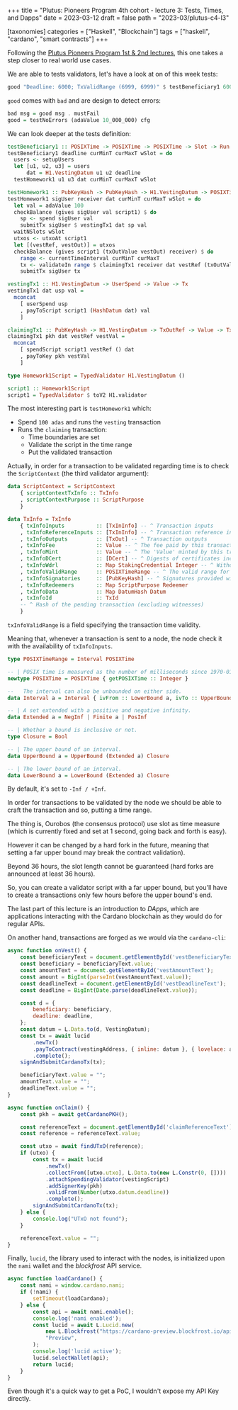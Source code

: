 +++
title = "Plutus: Pioneers Program 4th cohort - lecture 3: Tests, Times, and Dapps"
date = 2023-03-12
draft = false
path = "2023-03/plutus-c4-l3"

[taxonomies]
categories = ["Haskell", "Blockchain"]
tags = ["haskell", "cardano", "smart contracts"]
+++

Following the [Plutus Pioneers Program 1st & 2nd lectures](@/2023-03-05_plutus_cohort4-l1-l2.md), this one takes a step closer to real world use cases.

We are able to tests validators, let's have a look at on of this week tests:

```haskell
good "Deadline: 6000; TxValidRange (6999, 6999)" $ testBeneficiary1 6000 0 0 1
```

`good` comes with `bad` and are design to detect errors:

```haskell
bad msg = good msg . mustFail
good = testNoErrors (adaValue 10_000_000) cfg
```

We can look deeper at the tests definition:

```haskell
testBeneficiary1 :: POSIXTime -> POSIXTime -> POSIXTime -> Slot -> Run ()
testBeneficiary1 deadline curMinT curMaxT wSlot = do
  users <- setupUsers
  let [u1, u2, u3] = users
      dat = H1.VestingDatum u1 u2 deadline
  testHomework1 u1 u3 dat curMinT curMaxT wSlot

testHomework1 :: PubKeyHash -> PubKeyHash -> H1.VestingDatum -> POSIXTime -> POSIXTime -> Slot -> Run ()
testHomework1 sigUser receiver dat curMinT curMaxT wSlot = do
  let val = adaValue 100
  checkBalance (gives sigUser val script1) $ do
    sp <- spend sigUser val
    submitTx sigUser $ vestingTx1 dat sp val
  waitNSlots wSlot
  utxos <- utxoAt script1
  let [(vestRef, vestOut)] = utxos
  checkBalance (gives script1 (txOutValue vestOut) receiver) $ do
    range <- currentTimeInterval curMinT curMaxT
    tx <- validateIn range $ claimingTx1 receiver dat vestRef (txOutValue vestOut)
    submitTx sigUser tx

vestingTx1 :: H1.VestingDatum -> UserSpend -> Value -> Tx
vestingTx1 dat usp val =
  mconcat
    [ userSpend usp
    , payToScript script1 (HashDatum dat) val
    ]

claimingTx1 :: PubKeyHash -> H1.VestingDatum -> TxOutRef -> Value -> Tx
claimingTx1 pkh dat vestRef vestVal =
  mconcat
    [ spendScript script1 vestRef () dat
    , payToKey pkh vestVal
    ]

type Homework1Script = TypedValidator H1.VestingDatum ()

script1 :: Homework1Script
script1 = TypedValidator $ toV2 H1.validator
```

The most interesting part is `testHomework1` which:

* Spend `100 adas` and runs the `vesting` transaction
* Runs the `claiming` transaction:
  * Time boundaries are set
  * Validate the script in the time range
  * Put the validated transaction

Actually, in order for a transaction to be validated regarding time is to check the `ScriptContext` (the third validator argument):

```haskell
data ScriptContext = ScriptContext
    { scriptContextTxInfo :: TxInfo
    , scriptContextPurpose :: ScriptPurpose
    }

data TxInfo = TxInfo
    { txInfoInputs          :: [TxInInfo] -- ^ Transaction inputs
    , txInfoReferenceInputs :: [TxInInfo] -- ^ Transaction reference inputs
    , txInfoOutputs         :: [TxOut] -- ^ Transaction outputs
    , txInfoFee             :: Value -- ^ The fee paid by this transaction.
    , txInfoMint            :: Value -- ^ The 'Value' minted by this transaction.
    , txInfoDCert           :: [DCert] -- ^ Digests of certificates included in this transaction
    , txInfoWdrl            :: Map StakingCredential Integer -- ^ Withdrawals
    , txInfoValidRange      :: POSIXTimeRange -- ^ The valid range for the transaction.
    , txInfoSignatories     :: [PubKeyHash] -- ^ Signatures provided with the transaction, attested that they all signed the tx
    , txInfoRedeemers       :: Map ScriptPurpose Redeemer
    , txInfoData            :: Map DatumHash Datum
    , txInfoId              :: TxId
    -- ^ Hash of the pending transaction (excluding witnesses)
    }
```

`txInfoValidRange` is a field specifying the transaction time validity.

Meaning that, whenever a transaction is sent to a node, the node check it with the availability of `txInfoInputs`.

```haskell
type POSIXTimeRange = Interval POSIXTime

-- | POSIX time is measured as the number of milliseconds since 1970-01-01T00:00:00Z
newtype POSIXTime = POSIXTime { getPOSIXTime :: Integer }

--   The interval can also be unbounded on either side.
data Interval a = Interval { ivFrom :: LowerBound a, ivTo :: UpperBound a }

-- | A set extended with a positive and negative infinity.
data Extended a = NegInf | Finite a | PosInf

-- | Whether a bound is inclusive or not.
type Closure = Bool

-- | The upper bound of an interval.
data UpperBound a = UpperBound (Extended a) Closure

-- | The lower bound of an interval.
data LowerBound a = LowerBound (Extended a) Closure
```

By default, it's set to `-Inf / +Inf`.

In order for transactions to be validated by the node we should be able to craft the transaction and so, putting a time range.

The thing is, Ourobos (the consensus protocol) use slot as time measure (which is currently fixed and set at 1 second, going back and forth is easy).

However it can be changed by a hard fork in the future, meaning that setting a far upper bound may break the contract validation).

Beyond 36 hours, the slot length cannot be guaranteed (hard forks are announced at least 36 hours).

So, you can create a validator script with a far upper bound, but you'll have to create a transactions only few hours before the upper bound's end.

The last part of this lecture is an introduction to _DApps_, which are applications interacting with the Cardano blockchain as they would do for regular APIs.

On another hand, transactions are forged as we would via the `cardano-cli`:

```javascript
async function onVest() {
    const beneficiaryText = document.getElementById('vestBeneficiaryText');
    const beneficiary = beneficiaryText.value;
    const amountText = document.getElementById('vestAmountText');
    const amount = BigInt(parseInt(vestAmountText.value));
    const deadlineText = document.getElementById('vestDeadlineText');
    const deadline = BigInt(Date.parse(deadlineText.value));

    const d = {
        beneficiary: beneficiary,
        deadline: deadline,
    };
    const datum = L.Data.to(d, VestingDatum);
    const tx = await lucid
        .newTx()
        .payToContract(vestingAddress, { inline: datum }, { lovelace: amount })
        .complete();
    signAndSubmitCardanoTx(tx);

    beneficiaryText.value = "";
    amountText.value = "";
    deadlineText.value = "";
}

async function onClaim() {
    const pkh = await getCardanoPKH();

    const referenceText = document.getElementById('claimReferenceText');
    const reference = referenceText.value;

    const utxo = await findUTxO(reference);
    if (utxo) {
        const tx = await lucid
            .newTx()
            .collectFrom([utxo.utxo], L.Data.to(new L.Constr(0, [])))
            .attachSpendingValidator(vestingScript)
            .addSignerKey(pkh)
            .validFrom(Number(utxo.datum.deadline))
            .complete();
        signAndSubmitCardanoTx(tx);
    } else {
        console.log("UTxO not found");
    }

    referenceText.value = "";
}
```

Finally, `lucid`, the library used to interact with the nodes, is initialized upon the `nami` wallet and the _blockfrost_ API service.

```javascript
async function loadCardano() {
    const nami = window.cardano.nami;
    if (!nami) {
        setTimeout(loadCardano);
    } else {
        const api = await nami.enable();
        console.log('nami enabled');
        const lucid = await L.Lucid.new(
            new L.Blockfrost("https://cardano-preview.blockfrost.io/api/v0", "preview1JXEDVldkIyBkxEUrEx3n9ll4afFK1Xj"),
            "Preview",
        );
        console.log('lucid active');
        lucid.selectWallet(api);
        return lucid;
    }
}
```

Even though it's a quick way to get a PoC,  I wouldn't expose my API Key directly.
